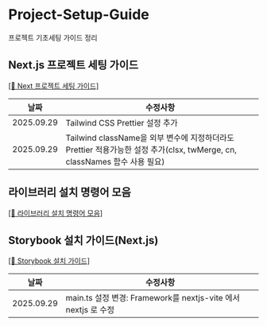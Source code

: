 # Project-Setup-Guide
프로젝트 기초세팅 가이드 정리

## Next.js 프로젝트 세팅 가이드
[[🔗 Next 프로젝트 세팅 가이드]](https://github.com/Chiman2937/Project-Setup-Guide/blob/main/Next.js%20%ED%94%84%EB%A1%9C%EC%A0%9D%ED%8A%B8%20%EC%84%B8%ED%8C%85.md)

|날짜|수정사항|
|---|---------|
|2025.09.29| Tailwind CSS Prettier 설정 추가|
|2025.09.29|Tailwind className을 외부 변수에 지정하더라도 Prettier 적용가능한 설정 추가(clsx, twMerge, cn, classNames 함수 사용 필요)|

## 라이브러리 설치 명령어 모음

[[🔗 라이브러리 설치 명령어 모음]](https://github.com/Chiman2937/Project-Setup-Guide/blob/main/%EB%9D%BC%EC%9D%B4%EB%B8%8C%EB%9F%AC%EB%A6%AC%20%EC%84%A4%EC%B9%98%20%EB%AA%A8%EC%9D%8C.md)

## Storybook 설치 가이드(Next.js)

[[🔗 Storybook 설치 가이드]](https://github.com/Chiman2937/Project-Setup-Guide/blob/main/Storybook%20%EC%84%A4%EC%B9%98%20%EA%B0%80%EC%9D%B4%EB%93%9C(Next.js).md)

|날짜|수정사항|
|---|---------|
|2025.09.29| main.ts 설정 변경: Framework를 nextjs-vite 에서 nextjs 로 수정 |
